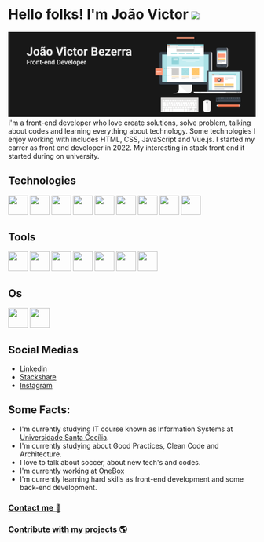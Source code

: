 # Hello folks! I'm João Victor <img src="https://raw.githubusercontent.com/alexnaiman/alexnaiman/master/resources/welcomeglitch.gif" width="50px" />
<img src="https://github.com/JoaoVictorBezerra/joaovictorbezerra/blob/main/images/joao-victor_banner.png?raw=true" />
I'm a front-end developer who love create solutions, solve problem, talking about codes and learning everything about technology. Some technologies I enjoy working with includes HTML, CSS, JavaScript and Vue.js. I started my carrer as front end developer in 2022. My interesting in stack front end it started during on university.

## Technologies
<div>
  <img src="https://cdn.jsdelivr.net/gh/devicons/devicon/icons/html5/html5-original.svg" width="40" height="40"/>
  <img src="https://cdn.jsdelivr.net/gh/devicons/devicon/icons/css3/css3-original.svg" width="40" height="40"/> 
  <img src="https://cdn.jsdelivr.net/gh/devicons/devicon/icons/javascript/javascript-plain.svg" width="40" height="40"/> 
  <img src="https://cdn.jsdelivr.net/gh/devicons/devicon/icons/typescript/typescript-plain.svg" width="40" height="40"/> 
  <img src="https://cdn.jsdelivr.net/gh/devicons/devicon/icons/vuejs/vuejs-original-wordmark.svg" width="40" height="40"/> 
  <img src="https://cdn.jsdelivr.net/gh/devicons/devicon/icons/vuetify/vuetify-original.svg" width="40" height="40"/> 
  <img src="https://cdn.jsdelivr.net/gh/devicons/devicon/icons/bootstrap/bootstrap-original.svg" width="40" height="40"/> 
  <img src="https://cdn.jsdelivr.net/gh/devicons/devicon/icons/git/git-original.svg" width="40" height="40"/> 
  <img src="https://cdn.jsdelivr.net/gh/devicons/devicon/icons/microsoftsqlserver/microsoftsqlserver-plain.svg" width="40" height="40"/>
</div>

## Tools
<div>
  <img src="https://cdn.jsdelivr.net/gh/devicons/devicon/icons/vscode/vscode-original.svg" width="40" height="40"/>
  <img src="https://cdn.jsdelivr.net/gh/devicons/devicon/icons/github/github-original.svg" width="40" height="40"/>
  <img src="https://cdn.jsdelivr.net/gh/devicons/devicon/icons/amazonwebservices/amazonwebservices-original.svg" width="40" height="40"/>
  <img src="https://cdn.jsdelivr.net/gh/devicons/devicon/icons/bash/bash-original.svg" width="40" height="40"/>
  <img src="https://cdn.jsdelivr.net/gh/devicons/devicon/icons/chrome/chrome-original.svg" width="40" height="40"/>
  <img src="https://cdn.jsdelivr.net/gh/devicons/devicon/icons/linux/linux-original.svg" width="40" height="40"/>
  <img src="https://cdn.jsdelivr.net/gh/devicons/devicon/icons/figma/figma-original.svg" width="40" height="40"/>
</div>

## Os
<div>
  <img src="https://cdn.jsdelivr.net/gh/devicons/devicon/icons/ubuntu/ubuntu-plain.svg" width="40" height="40"/>
  <img src="https://cdn.jsdelivr.net/gh/devicons/devicon/icons/apple/apple-original.svg" width="40" height="40"/>
</div>

## Social Medias
- <a href="https://www.linkedin.com/in/jo%C3%A3o-victor-a62b62204/">Linkedin</a>
- <a href="https://stackshare.io/joaovictorbezerra">Stackshare</a>
- <a href="https://instagram.com/jvic01_">Instagram</a>

## Some Facts:
- I'm currently studying IT course known as Information Systems at <a href="https://unisanta.br">Universidade Santa Cecília</a>.
- I'm currently studying about Good Practices, Clean Code and Architecture.
- I love to talk about soccer, about new tech's and codes.
- I'm currently working at <a href="https://onebox.one">OneBox</a>
- I'm currently learning hard skills as front-end development and some back-end development.
<!-- - A fun fact: -->

### [Contact me 📩](mailto:dev.joaovictor@hotmail.com)

### [Contribute with my projects 🌎](https://github.com/JoaoVictorBezerra?tab=repositories)
